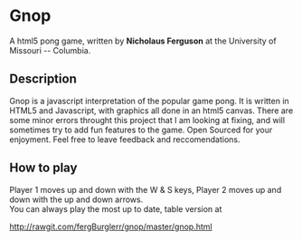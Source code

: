 Gnop
====

A html5 pong game, written by **Nicholaus Ferguson** at the University of Missouri -- Columbia.  


Description
-----------

Gnop is a javascript interpretation of the popular game pong.
It is written in HTML5 and Javascript, with graphics all done in an html5 canvas.
There are some minor errors throught this project that I am looking at fixing,
and will sometimes try to add fun features to the game.  Open Sourced for your enjoyment.
Feel free to leave feedback and reccomendations.


How to play
-----------

Player 1 moves up and down with the W & S keys, Player 2 moves up and down with the up and down arrows.  
You can always play the most up to date, table version at 

http://rawgit.com/fergBurglerr/gnop/master/gnop.html

